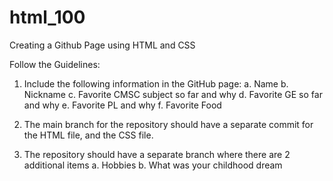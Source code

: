 # html_100
Creating a Github Page using HTML and CSS

Follow the Guidelines:
1. Include the following information in the GitHub page:
a. Name
b. Nickname
c. Favorite CMSC subject so far and why
d. Favorite GE so far and why
e. Favorite PL and why
f. Favorite Food

2. The main branch for the repository should have a separate commit for the HTML file,
and the CSS file.

3. The repository should have a separate branch where there are 2 additional items
a. Hobbies
b. What was your childhood dream
